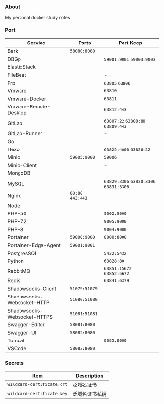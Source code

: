 ### About

My personal docker study notes



### Port

| Service                     | Ports              | Port Keep                               |
| --------------------------- | ------------------ | --------------------------------------- |
| Bark                        | `58080:8080`       |                                         |
| DBGp                        |                    | `59001:9001`  `59003:9003`              |
| ElasticStack                |                    |                                         |
| FileBeat                    |                    | -                                       |
| Frp                         |                    | `63805`  `63806`                        |
| Vmware                      |                    | `63810`                                 |
| Vmware-Docker               |                    | `63811`                                 |
| Vmware-Remote-Desktop       |                    | `63812:443`                             |
| GitLab                      |                    | `63807:22`  `63808:80`  `63809:443`     |
| GitLab-Runner               |                    | -                                       |
| Go                          |                    |                                         |
| Hexo                        |                    | `63825:4000` `63826:22`                 |
| Minio                       | `59005:9000`       | `59006`                                 |
| Minio-Client                |                    | -                                       |
| MongoDB                     |                    |                                         |
| MySQL                       |                    | `63829:3306`  `63830:3306` `63831:3306` |
| Nginx                       | `80:80`  `443:443` |                                         |
| Node                        |                    |                                         |
| PHP-56                      |                    | `9002:9000`                             |
| PHP-72                      |                    | `9005:9000`                             |
| PHP-8                       |                    | `9004:9000`                             |
| Portainer                   | `59000:9000`       | `8000:8000`                             |
| Portainer-Edge-Agent        | `59001:9001`       |                                         |
| PostgresSQL                 |                    | `5432:5432`                             |
| Python                      |                    | `63828:80`                              |
| RabbitMQ                    |                    | `63851:15672`  `63852:5672`             |
| Redis                       |                    | `63841:6379`                            |
| Shadowsocks-Client          | `51079:51079`      |                                         |
| Shadowsocks-Websocket-HTTP  | `51080:51080`      |                                         |
| Shadowsocks-Websocket-HTTPS | `51081:51081`      |                                         |
| Swagger-Editor              | `58081:8080`       |                                         |
| Swagger-UI                  | `58082:8080`       |                                         |
| Tomcat                      |                    | `8085:8080`                             |
| VSCode                      | `58083:8080`       |                                         |



### Secrets

| Item                       | Description    |
| -------------------------- | -------------- |
| `wildcard-certificate.crt` | 泛域名证书     |
| `wildcard-certificate.key` | 泛域名证书私钥 |

